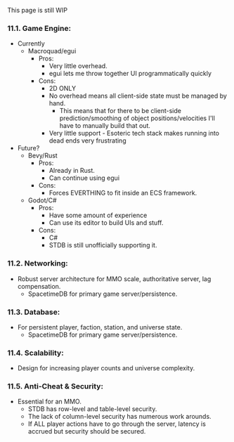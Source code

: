 This page is still WIP
### 11.1. **Game Engine:**
*   Currently
	* Macroquad/egui
		* Pros:
			* Very little overhead.
			* egui lets me throw together UI programmatically quickly
		* Cons:
			* 2D ONLY
			* No overhead means all client-side state must be managed by hand.
				* This means that for there to be client-side prediction/smoothing of object positions/velocities I'll have to manually build that out.
			* Very little support - Esoteric tech stack makes running into dead ends very frustrating
* Future?
	* Bevy/Rust
		* Pros:
			* Already in Rust.
			* Can continue using egui
		* Cons:
			* Forces EVERTHING to fit inside an ECS framework.
	* Godot/C#
		* Pros:
			* Have some amount of experience
			* Can use its editor to build UIs and stuff.
		* Cons:
			* C#
			* STDB is still unofficially supporting it.
### 11.2. **Networking:**
*   Robust server architecture for MMO scale, authoritative server, lag compensation.
	* SpacetimeDB for primary game server/persistence.
### 11.3. **Database:**
*   For persistent player, faction, station, and universe state.
	* SpacetimeDB for primary game server/persistence.
### 11.4. **Scalability:**
*   Design for increasing player counts and universe complexity.
### 11.5. **Anti-Cheat & Security:**
*   Essential for an MMO.
	* STDB has row-level and table-level security.
	* The lack of column-level security has numerous work arounds.
	* If ALL player actions have to go through the server, latency is accrued but security should be secured.
